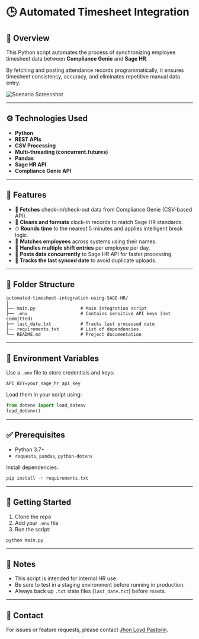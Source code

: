 # 🕒 Automated Timesheet Integration

## 📌 Overview

This Python script automates the process of synchronizing employee timesheet data between **Compliance Genie** and **Sage HR**.

By fetching and posting attendance records programmatically, it ensures timesheet consistency, accuracy, and eliminates repetitive manual data entry.

![Scenario Screenshot](/images/python/timesheet-integration-preview.png)

---

## ⚙️ Technologies Used

- **Python**
- **REST APIs**
- **CSV Processing**
- **Multi-threading (concurrent.futures)**
- **Pandas**
- **Sage HR API**
- **Compliance Genie API**

---

## 🚀 Features

- 🔄 **Fetches** check-in/check-out data from Compliance Genie (CSV-based API).
- 🧹 **Cleans and formats** clock-in records to match Sage HR standards.
- ⏱ **Rounds time** to the nearest 5 minutes and applies intelligent break logic.
- 👥 **Matches employees** across systems using their names.
- 🧠 **Handles multiple shift entries** per employee per day.
- 🚀 **Posts data concurrently** to Sage HR API for faster processing.
- 🧾 **Tracks the last synced date** to avoid duplicate uploads.

---

## 📂 Folder Structure

```
automated-timesheet-integration-using-SAGE-HR/
│
├── main.py                 # Main integration script
├── .env                    # Contains sensitive API keys (not committed)
├── last_date.txt           # Tracks last processed date
├── requirements.txt        # List of dependencies
└── README.md               # Project documentation
```

---

## 🔐 Environment Variables

Use a `.env` file to store credentials and keys:

```
API_KEY=your_sage_hr_api_key
```

Load them in your script using:

```python
from dotenv import load_dotenv
load_dotenv()
```

---

## ✅ Prerequisites

- Python 3.7+
- `requests`, `pandas`, `python-dotenv`

Install dependencies:

```bash
pip install -r requirements.txt
```

---

## 🏁 Getting Started

1. Clone the repo
2. Add your `.env` file
3. Run the script:

```bash
python main.py
```

---

## 📌 Notes

- This script is intended for internal HR use.
- Be sure to test in a staging environment before running in production.
- Always back up `.txt` state files (`last_date.txt`) before resets.

---

## 📧 Contact

For issues or feature requests, please contact [Jhon Loyd Pastorin](mailto:jhonloydpastorin.03@gmail.com).
